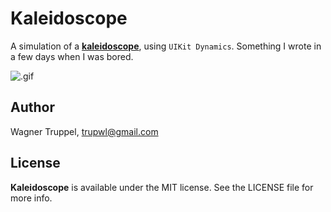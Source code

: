 # Kaleidoscope
A simulation of a [**kaleidoscope**](https://en.wikipedia.org/wiki/Kaleidoscope), using `UIKit Dynamics`. Something I wrote in a few days when I was bored.

![.gif](https://github.com/wltrup/iOS-Swift-Kaleidoscope/blob/master/demo.gif)

## Author ##

Wagner Truppel, trupwl@gmail.com

## License ##

**Kaleidoscope** is available under the MIT license. See the LICENSE file for
more info.
